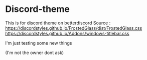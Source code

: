 # Discord-theme
This is for discord theme on betterdiscord
Source : https://discordstyles.github.io/FrostedGlass/dist/FrostedGlass.css
         https://discordstyles.github.io/Addons/windows-titlebar.css

I'm just testing some new things

(I'm not the owner dont ask)
